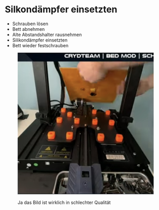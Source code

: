 # Silkondämpfer einsetzten

* Schrauben lösen
* Bett abnehmen
* Alte Abstandshalter rausnehmen
* Silikondämpfer einsetzten
* Bett wieder festschrauben

<figure><img src="../../../../../../.gitbook/assets/IMG_8637.jpg" alt=""><figcaption><p>Ja das Bild ist wirklich in schlechter Qualität</p></figcaption></figure>
